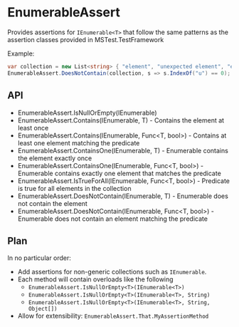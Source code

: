 # EnumerableAssert
Provides assertions for `IEnumerable<T>` that follow the same patterns as the assertion classes provided in MSTest.TestFramework

Example:
```csharp
var collection = new List<string> { "element", "unexpected element", "element2" };
EnumerableAssert.DoesNotContain(collection, s => s.IndexOf("u") == 0); //Throws an exception
```

## API
- EnumerableAssert.IsNullOrEmpty(IEnumerable)
- EnumerableAssert.Contains<T>(IEnumerable<T>, T) - Contains the element at least once
- EnumerableAssert.Contains<T>(IEnumerable<T>, Func<T, bool>) - Contains at least one element matching the predicate
- EnumerableAssert.ContainsOne<T>(IEnumerable<T>, T) - Enumerable contains the element exactly once
- EnumerableAssert.ContainsOne<T>(IEnumerable<T>, Func<T, bool>) - Enumerable contains exactly one element that matches the predicate
- EnumerableAssert.IsTrueForAll<T>(IEnumerable<T>, Func<T, bool>) - Predicate is true for all elements in the collection
- EnumerableAssert.DoesNotContain<T>(IEnumerable<T>, T) - Enumerable does not contain the element
- EnumerableAssert.DoesNotContain<T>(IEnumerable<T>, Func<T, bool>) - Enumerable does not contain an element matching the predicate

## Plan
In no particular order:

- Add assertions for non-generic collections such as `IEnumerable`.
- Each method will contain overloads like the following
  - `EnumerableAssert.IsNullOrEmpty<T>(IEnumerable<T>)`
  - `EnumerableAssert.IsNullOrEmpty<T>(IEnumerable<T>, String)`
  - `EnumerableAssert.IsNullOrEmpty<T>(IEnumerable<T>, String, Object[])`
 - Allow for extensibility: `EnumerableAssert.That.MyAssertionMethod`

